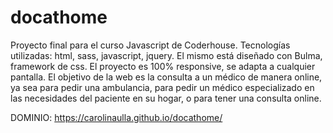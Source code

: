 # docathome
Proyecto final para el curso Javascript de Coderhouse.
Tecnologías utilizadas: html, sass, javascript, jquery. El mismo está diseñado con Bulma, framework de css.
El proyecto es 100% responsive, se adapta a cualquier pantalla.
El objetivo de la web es la consulta a un médico de manera online, ya sea para pedir una ambulancia, para pedir un médico especializado en las necesidades del paciente en su hogar, o para tener una consulta online.

DOMINIO: https://carolinaulla.github.io/docathome/
